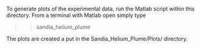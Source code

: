 To generate plots of the experimental data, run the Matlab script within this directory.  From a terminal with Matlab open simply type

>> sandia_helium_plume

The plots are created a put in the Sandia_Helium_Plume/Plots/ directory.
